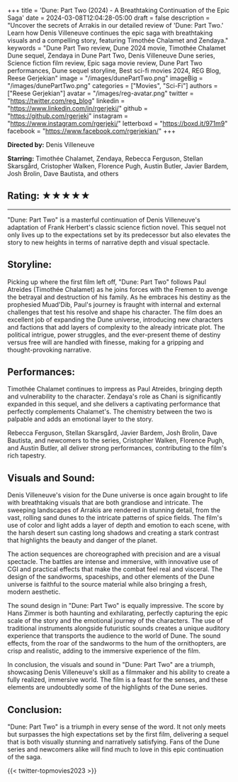 +++
title = 'Dune: Part Two (2024) - A Breathtaking Continuation of the Epic Saga'
date = 2024-03-08T12:04:28-05:00
draft = false
description = "Uncover the secrets of Arrakis in our detailed review of 'Dune: Part Two.' Learn how Denis Villeneuve continues the epic saga with breathtaking visuals and a compelling story, featuring Timothée Chalamet and Zendaya."
keywords = "Dune Part Two review, Dune 2024 movie, Timothée Chalamet Dune sequel, Zendaya in Dune Part Two, Denis Villeneuve Dune series, Science fiction film review, Epic saga movie review, Dune Part Two performances, Dune sequel storyline, Best sci-fi movies 2024, REG Blog, Reese Gerjekian"
image = "/images/dunePartTwo.png"
imageBig = "/images/dunePartTwo.png"
categories = ["Movies", "Sci-Fi"]
authors = ["Reese Gerjekian"]
avatar = "/images/reg-avatar.png"
twitter = "https://twitter.com/reg_blog"
linkedin = "https://www.linkedin.com/in/rgerjeki/"
github = "https://github.com/rgerjeki"
instagram = "https://www.instagram.com/rgerjeki/"
letterboxd = "https://boxd.it/971m9"
facebook = "https://www.facebook.com/rgerjekian/"
+++

**Directed by:** Denis Villeneuve

**Starring:** Timothée Chalamet, Zendaya, Rebecca Ferguson, Stellan Skarsgård, Cristopher Walken, Florence Pugh, Austin Butler, Javier Bardem, Josh Brolin, Dave Bautista, and others
## Rating: ★★★★★

---

"Dune: Part Two" is a masterful continuation of Denis Villeneuve's adaptation of Frank Herbert's classic science fiction novel. This sequel not only lives up to the expectations set by its predecessor but also elevates the story to new heights in terms of narrative depth and visual spectacle.
## Storyline:
Picking up where the first film left off, "Dune: Part Two" follows Paul Atreides (Timothée Chalamet) as he joins forces with the Fremen to avenge the betrayal and destruction of his family. As he embraces his destiny as the prophesied Muad'Dib, Paul's journey is fraught with internal and external challenges that test his resolve and shape his character.
The film does an excellent job of expanding the Dune universe, introducing new characters and factions that add layers of complexity to the already intricate plot. The political intrigue, power struggles, and the ever-present theme of destiny versus free will are handled with finesse, making for a gripping and thought-provoking narrative.
## Performances:
Timothée Chalamet continues to impress as Paul Atreides, bringing depth and vulnerability to the character. Zendaya's role as Chani is significantly expanded in this sequel, and she delivers a captivating performance that perfectly complements Chalamet's. The chemistry between the two is palpable and adds an emotional layer to the story.

Rebecca Ferguson, Stellan Skarsgård, Javier Bardem, Josh Brolin, Dave Bautista, and newcomers to the series, Cristopher Walken, Florence Pugh, and Austin Butler, all deliver strong performances, contributing to the film's rich tapestry.
## Visuals and Sound:
Denis Villeneuve's vision for the Dune universe is once again brought to life with breathtaking visuals that are both grandiose and intricate. The sweeping landscapes of Arrakis are rendered in stunning detail, from the vast, rolling sand dunes to the intricate patterns of spice fields. The film's use of color and light adds a layer of depth and emotion to each scene, with the harsh desert sun casting long shadows and creating a stark contrast that highlights the beauty and danger of the planet.

The action sequences are choreographed with precision and are a visual spectacle. The battles are intense and immersive, with innovative use of CGI and practical effects that make the combat feel real and visceral. The design of the sandworms, spaceships, and other elements of the Dune universe is faithful to the source material while also bringing a fresh, modern aesthetic.

The sound design in "Dune: Part Two" is equally impressive. The score by Hans Zimmer is both haunting and exhilarating, perfectly capturing the epic scale of the story and the emotional journey of the characters. The use of traditional instruments alongside futuristic sounds creates a unique auditory experience that transports the audience to the world of Dune. The sound effects, from the roar of the sandworms to the hum of the ornithopters, are crisp and realistic, adding to the immersive experience of the film.

In conclusion, the visuals and sound in "Dune: Part Two" are a triumph, showcasing Denis Villeneuve's skill as a filmmaker and his ability to create a fully realized, immersive world. The film is a feast for the senses, and these elements are undoubtedly some of the highlights of the Dune series.
## Conclusion:
"Dune: Part Two" is a triumph in every sense of the word. It not only meets but surpasses the high expectations set by the first film, delivering a sequel that is both visually stunning and narratively satisfying. Fans of the Dune series and newcomers alike will find much to love in this epic continuation of the saga.

{{< twitter-topmovies2023 >}}